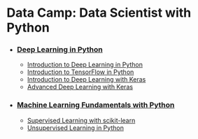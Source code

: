 # Data Camp: Data Scientist with Python

- ### [Deep Learning in Python](https://github.com/Yedam101/DataCamp/tree/master/Deep%20Learning%20in%20Python)
    * [Introduction to Deep Learning in Python](https://github.com/Yedam101/DataCamp/tree/master/Deep%20Learning%20in%20Python/Introduction%20to%20Deep%20Learning%20in%20Python)
    * [Introduction to TensorFlow in Python](https://github.com/Yedam101/DataCamp/tree/master/Deep%20Learning%20in%20Python/Introduction%20to%20TensorFlow%20in%20Python)
    * [Introduction to Deep Learning with Keras](https://github.com/Yedam101/DataCamp/tree/master/Deep%20Learning%20in%20Python/Introduction%20to%20Deep%20Learning%20with%20Keras)
    * [Advanced Deep Learning with Keras](https://github.com/Yedam101/DataCamp/tree/master/Deep%20Learning%20in%20Python/Advanced%20Deep%20Learning%20with%20Keras)

- ### [Machine Learning Fundamentals with Python](https://github.com/Yedam101/DataCamp/tree/master/Machine%20Learning%20Fundamentals%20with%20Python/Supervised%20Learning%20with%20scikit-learn)
    * [Supervised Learning with scikit-learn](https://github.com/Yedam101/DataCamp/tree/master/Machine%20Learning%20Fundamentals%20with%20Python/Supervised%20Learning%20with%20scikit-learn)
    * [Unsupervised Learning in Python](https://github.com/Yedam101/DataCamp/tree/master/Machine%20Learning%20Fundamentals%20with%20Python/Unsupervised%20Learning%20in%20Python)
    